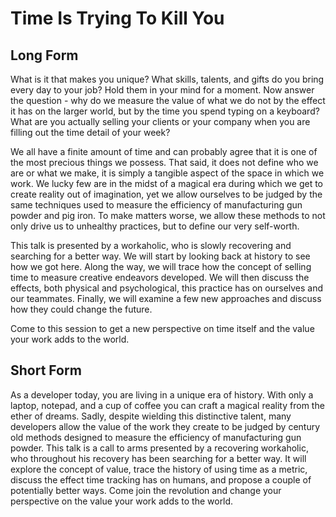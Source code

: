 Time Is Trying To Kill You
============================
Long Form
----------------------------
What is it that makes you unique? What skills, talents, and gifts do you bring every day to your job? Hold them in your mind for a moment. Now answer the question - why do we measure the value of what we do not by the effect it has on the larger world, but by the time you spend typing on a keyboard? What are you actually selling your clients or your company when you are filling out the time detail of your week?

We all have a finite amount of time and can probably agree that it is one of the most precious things we possess. That said, it does not define who we are or what we make, it is simply a tangible aspect of the space in which we work. We lucky few are in the midst of a magical era during which we get to create reality out of imagination, yet we allow ourselves to be judged by the same techniques used to measure the efficiency of manufacturing gun powder and pig iron. To make matters worse, we allow these methods to not only drive us to unhealthy practices, but to define our very self-worth.

This talk is presented by a workaholic, who is slowly recovering and searching for a better way. We will start by looking back at history to see how we got here. Along the way, we will trace how the concept of selling time to measure creative endeavors developed. We will then discuss the effects, both physical and psychological, this practice has on ourselves and our teammates. Finally, we will examine a few new approaches and discuss how they could change the future.

Come to this session to get a new perspective on time itself and the value your work adds to the world.

Short Form
----------------------------
As a developer today, you are living in a unique era of history. With only a laptop, notepad, and a cup of coffee you can craft a magical reality from the ether of dreams. Sadly, despite wielding this distinctive talent, many developers allow the value of the work they create to be judged by century old methods designed to measure the efficiency of manufacturing gun powder. This talk is a call to arms presented by a recovering workaholic, who throughout his recovery has been searching for a better way. It will explore the concept of value, trace the history of using time as a metric, discuss the effect time tracking has on humans, and propose a couple of potentially better ways. Come join the revolution and change your perspective on the value your work adds to the world.